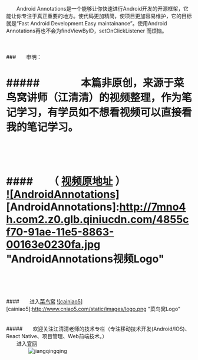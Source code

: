 　　Android Annotations是一个能够让你快速进行Android开发的开源框架，它能让你专注于真正重要的地方。使代码更加精简，使项目更加容易维护，它的目标就是“Fast Android Development.Easy maintainance”。使用Android Annotations再也不会为findViewByID，setOnClickListener 而烦恼。
<br/>
<br/>
<br/>
<br/>
###　　申明：<br/>

#####　　　　本篇非原创，来源于菜鸟窝讲师（江清清）的视频整理，作为笔记学习，有学员如不想看视频可以直接看我的笔记学习。
<br/>
<br/>
<br/>
==============================================================================
####　　（ [视频原地址](http://www.cniao5.com/course/10074) ）<br>
[![AndroidAnnotations]](http://www.cniao5.com/course/10074)  
[AndroidAnnotations]:http://7mno4h.com2.z0.glb.qiniucdn.com/4855cf70-91ae-11e5-8863-00163e0230fa.jpg "AndroidAnnotations视频Logo"
<br/>
<br/>
<br/>
==============================================================================
####　　进入[菜鸟窝](http://www.cniao5.com/)
[![cainiao5]](http://www.cniao5.com/)  
[cainiao5]:http://www.cniao5.com/static/images/logo.png "菜鸟窝Logo"
<br/>
<br/>
<br/>
#####　　欢迎关注江清清老师的技术专栏（专注移动技术开发(Android/IOS)、React Native、项目管理、Web前端技术。）<br/>
　　进入[官网](http://www.lcode.org/)
　　　　<br/>
　　　　
![jiangqingqing](http://lookcode-wordpress.stor.sinaapp.com/uploads/2016/01/qrcode_for_gh_c6208faa1f42_430.jpg "微信订阅号:codedev123")
 
